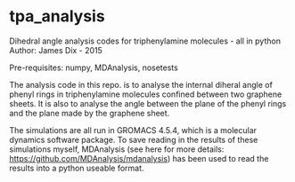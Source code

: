 # tpa_analysis
Dihedral angle analysis codes for triphenylamine molecules - all in python
Author: James Dix - 2015

Pre-requisites: numpy, MDAnalysis, nosetests

The analysis code in this repo. is to analyse the internal diheral angle of phenyl rings in triphenylamine molecules
confined between two graphene sheets. It is also to analyse the angle between the plane of the phenyl rings and the 
plane made by the graphene sheet.

The simulations are all run in GROMACS 4.5.4, which is a molecular dynamics software package. To save reading in the
results of these simulations myself, MDAnalysis (see here for more details: https://github.com/MDAnalysis/mdanalysis)
has been used to read the results into a python useable format.
